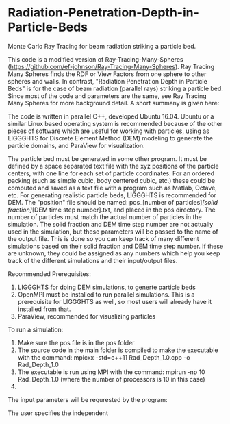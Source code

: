 # Radiation-Penetration-Depth-in-Particle-Beds
Monte Carlo Ray Tracing for beam radiation striking a particle bed.

This code is a modified version of Ray-Tracing-Many-Spheres (https://github.com/ef-johnson/Ray-Tracing-Many-Spheres). Ray Tracing Many Spheres finds the RDF or View Factors from one sphere to other spheres and walls. In contrast, "Radiation Penetration Depth in Particle Beds" is for the case of beam radiation (parallel rays) striking a particle bed. Since most of the code and parameters are the same, see Ray Tracing Many Spheres for more background detail. A short summany is given here:

The code is written in parallel C++, developed Ubuntu 16.04. Ubuntu or a similar Linux based operating system is recommended because of the other pieces of software which are useful for working with particles, using as LIGGGHTS for Discrete Element Method (DEM) modeling to generate the particle domains, and ParaView for visualization.

The particle bed must be generated in some other program. It must be defined by a space separated text file with the xyz positions of the particle centers, with one line for each set of particle coordinates. For an ordered packing (such as simple cubic, body centered cubic, etc.) these could be computed and saved as a text file with a program such as Matlab, Octave, etc. For generating realistic particle beds, LIGGGHTS is recommended for DEM. The "position" file should be named: pos_[number of particles]_[solid fraction]_[DEM time step number].txt, and placed in the pos directory. The number of particles must match the actual number of particles in the simulation. The solid fraction and DEM time step number are not actually used in the simulation, but these parameters will be passed to the name of the output file. This is done so you can keep track of many different simulations based on their solid fraction and DEM time step number. If these are unknown, they could be assigned as any numbers which help you keep track of the different simulations and their input/output files.  

Recommended Prerequisites: 
1) LIGGGHTS for doing DEM simulations, to generte particle beds 
2) OpenMPI must be installed to run parallel simulations. This is a prerequisite for LIGGGHTS as well, so most users will already have it installed from that. 
3) ParaView, recommended for visualizing particles


To run a simulation:
1) Make sure the pos file is in the pos folder
2) The source code in the main folder is compiled to make the executable with the command:  mpicxx -std=c++11 Rad_Depth_1.0.cpp -o Rad_Depth_1.0
3) The executable is run using MPI with the command: mpirun -np 10 Rad_Depth_1.0 (where the number of processors is 10 in this case)
4) 



The input parameters will be requrested by the program:

The user specifies the independent 
